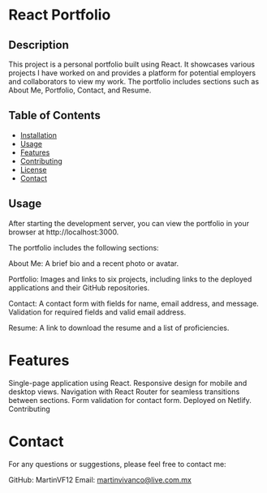 # React Portfolio

## Description

This project is a personal portfolio built using React. It showcases various projects I have worked on and provides a platform for potential employers and collaborators to view my work. The portfolio includes sections such as About Me, Portfolio, Contact, and Resume.

## Table of Contents

- [Installation](#installation)
- [Usage](#usage)
- [Features](#features)
- [Contributing](#contributing)
- [License](#license)
- [Contact](#contact)


## Usage

After starting the development server, you can view the portfolio in your browser at http://localhost:3000.

The portfolio includes the following sections:

About Me: A brief bio and a recent photo or avatar.

Portfolio: Images and links to six projects, including links to the deployed applications and their GitHub repositories.

Contact: A contact form with fields for name, email address, and message. Validation for required fields and valid email address.

Resume: A link to download the resume and a list of proficiencies.

# Features

Single-page application using React.
Responsive design for mobile and desktop views.
Navigation with React Router for seamless transitions between sections.
Form validation for contact form.
Deployed on Netlify.
Contributing


# Contact

For any questions or suggestions, please feel free to contact me:

GitHub: MartinVF12
Email: martinvivanco@live.com.mx